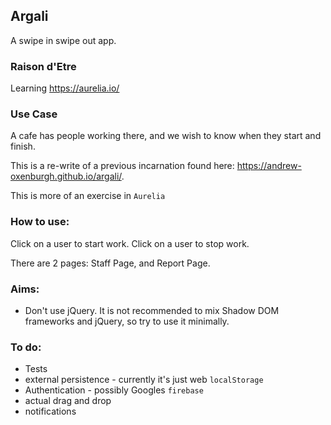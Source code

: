 ## Argali 

A swipe in swipe out app.

### Raison d'Etre

Learning https://aurelia.io/


### Use Case

A cafe has people working there, and we wish to know when they start and finish.

This is a re-write of a previous incarnation found here:  https://andrew-oxenburgh.github.io/argali/. 

This is more of an exercise in `Aurelia`


### How to use: 

Click on a user to start work. Click on a user to stop work.

There are 2 pages: Staff Page, and Report Page.

### Aims:

 - Don't use jQuery. It is not recommended to mix Shadow DOM frameworks and jQuery, so try to use it minimally.

### To do:

 - Tests 
 - external persistence - currently it's just web `localStorage`
 - Authentication - possibly Googles `firebase`
 - actual drag and drop
 - notifications
